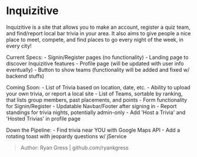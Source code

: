 # **Inquizitive**

Inquizitive is a site that allows you to make an account, register a quiz team, 
and find/report local bar trivia in your area. It also aims to give people a 
nice place to meet, compete, and find places to go every night of the week, in 
every city!

Current Specs:
    - Signin/Register pages (no functionality)
    - Landing page to discover Inquizitive features
    - Profile page (will be updated with user info eventually)
    - Button to show teams (functionality will be added and fixed w/ backend stuffs)

Coming Soon:
    - List of Trivia based on location, date, etc.
        - Ability to upload your own trivia, or report a local site
    - List of Teams, sortable by ranking, that lists group members, past placements, and points
    - Form functionality for Signin/Register
    - Updatable Navbar/Footer after signing in
    - Report standings for trivia nights, potentially admin-only
        - Add 'Host a Trivia' and 'Hosted Trivias' in profile page

Down the Pipeline:
    - Find trivia near YOU with Google Maps API
    - Add a rotating toast with jeopardy questions w/ jService


> Author: Ryan Gress | github.com/ryankgress